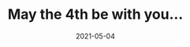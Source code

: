 ---
title: 'May the 4th be with you...'
describe: 'Tired of long transaction times and high gas fees? Koi nodes implement a flexible roll-up mechanism to batch millions of transactions into a single on-chain event!'
layout: front
image: maythe4.png
date: 2021-05-04
newsdate: May 04, 2021
rsvpUrl: https://mailchi.mp/b5fcaba8696c/welcome-to-the-koi-pond-4889890
newsType: node
tag: node
---